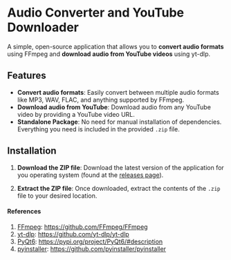 # Audio Converter and YouTube Downloader

A simple, open-source application that allows you to **convert audio formats** using FFmpeg and **download audio from YouTube videos** using yt-dlp.

## Features

- **Convert audio formats**: Easily convert between multiple audio formats like MP3, WAV, FLAC, and anything supported by FFmpeg.
- **Download audio from YouTube**: Download audio from any YouTube video by providing a YouTube video URL.
- **Standalone Package**: No need for manual installation of dependencies. Everything you need is included in the provided `.zip` file.

## Installation

1. **Download the ZIP file**:
   Download the latest version of the application for you operating system (found at the [releases page](#https://github.com/RinkyDinkyNooble/AudioMorph/releases)).
   
2. **Extract the ZIP file**:
   Once downloaded, extract the contents of the `.zip` file to your desired location.

#### References
1. [FFmpeg](#https://github.com/FFmpeg/FFmpeg): https://github.com/FFmpeg/FFmpeg
2. [yt-dlp](#https://github.com/yt-dlp/yt-dlp): https://github.com/yt-dlp/yt-dlp
3. [PyQt6](#https://pypi.org/project/PyQt6/#description): https://pypi.org/project/PyQt6/#description
4. [pyinstaller](#https://github.com/pyinstaller/pyinstaller): https://github.com/pyinstaller/pyinstaller
